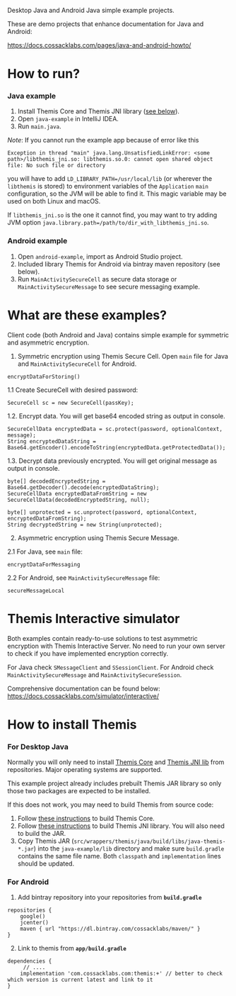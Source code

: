 Desktop Java and Android Java simple example projects.

These are demo projects that enhance documentation for Java and Android:

https://docs.cossacklabs.com/pages/java-and-android-howto/

# How to run?

### Java example

1. Install Themis Core and Themis JNI library ([see below](#for-desktop-java)).
2. Open `java-example` in IntelliJ IDEA.
3. Run `main.java`.

_Note_: If you cannot run the example app because of error like this
```
Exception in thread "main" java.lang.UnsatisfiedLinkError: <some path>/libthemis_jni.so: libthemis.so.0: cannot open shared object file: No such file or directory
```
you will have to add `LD_LIBRARY_PATH=/usr/local/lib` (or wherever the `libthemis` is stored)
to environment variables of the `Application` `main` configuration, so the JVM
will be able to find it. This magic variable may be used on both Linux and macOS.

If `libthemis_jni.so` is the one it cannot find, you may want to try adding JVM
option `java.library.path=/path/to/dir_with_libthemis_jni.so`.

### Android example

1. Open `android-example`, import as Android Studio project.
2. Included library Themis for Android via bintray maven repository (see below).
3. Run `MainActivitySecureCell` as secure data storage or `MainActivitySecureMessage` to see secure messaging example.

# What are these examples?

Client code (both Android and Java) contains simple example for symmetric and asymmetric encryption.

1. Symmetric encryption using Themis Secure Cell. Open `main` file for Java and `MainActivitySecureCell` for Android.

```
encryptDataForStoring()
```

1.1 Create SecureCell with desired password:

```
SecureCell sc = new SecureCell(passKey);
```

1.2. Encrypt data. You will get base64 encoded string as output in console.

```
SecureCellData encryptedData = sc.protect(password, optionalContext, message);
String encryptedDataString = Base64.getEncoder().encodeToString(encryptedData.getProtectedData());
```

1.3. Decrypt data previously encrypted. You will get original message as output in console.

```
byte[] decodedEncryptedString = Base64.getDecoder().decode(encryptedDataString);
SecureCellData encryptedDataFromString = new SecureCellData(decodedEncryptedString, null);

byte[] unprotected = sc.unprotect(password, optionalContext, encryptedDataFromString);
String decryptedString = new String(unprotected);
```

2. Asymmetric encryption using Themis Secure Message.

2.1 For Java, see `main` file:

```
encryptDataForMessaging
```

2.2 For Android, see `MainActivitySecureMessage` file:

```
secureMessageLocal
```


# Themis Interactive simulator

Both examples contain ready-to-use solutions to test asymmetric encryption with Themis Interactive Server.
No need to run your own server to check if you have implemented encryption correctly.

For Java check `SMessageClient` and `SSessionClient`. For Android check `MainActivitySecureMessage` and `MainActivitySecureSession`.

Comprehensive documentation can be found below: https://docs.cossacklabs.com/simulator/interactive/


# How to install Themis

### For Desktop Java

Normally you will only need to install
[Themis Core](https://docs.cossacklabs.com/themis/installation/installation-from-packages/#installing-themis-from-packages)
and [Themis JNI lib](https://docs.cossacklabs.com/themis/languages/java/installation-desktop/) from repositories.
Major operating systems are supported.

This example project already includes prebuilt Themis JAR library so only those
two packages are expected to be installed.

If this does not work, you may need to build Themis from source code:
1. Follow [these instructions](https://docs.cossacklabs.com/themis/installation/installation-from-sources/)
   to build Themis Core.
2. Follow [these instructions](https://docs.cossacklabs.com/themis/languages/java/installation-desktop/)
   to build Themis JNI library. You will also need to build the JAR.
3. Copy Themis JAR (`src/wrappers/themis/java/build/libs/java-themis-*.jar`)
   into the `java-example/lib` directory and make sure `build.gradle` contains the same file name.
   Both `classpath` and `implementation` lines should be updated.

### For Android

1. Add bintray repository into your repositories from **`build.gradle`**

```
repositories {
    google()
    jcenter()
    maven { url "https://dl.bintray.com/cossacklabs/maven/" }
}
```

2. Link to themis from **`app/build.gradle`**

```
dependencies {
     // ....
    implementation 'com.cossacklabs.com:themis:+' // better to check which version is current latest and link to it
}
```

